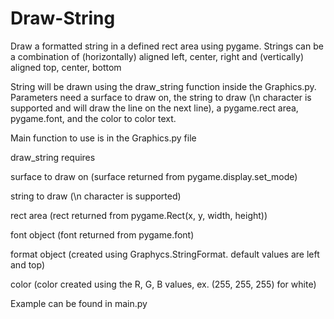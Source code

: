 # Draw-String
Draw a formatted string in a defined rect area using pygame.
Strings can be a combination of (horizontally) aligned left, center, right and (vertically) aligned top, center, bottom

String will be drawn using the draw_string function inside the Graphics.py. Parameters need a surface to draw on, the string to draw (\n character is supported and will draw the line on the next line), a pygame.rect area, pygame.font, and the color to color text.

Main function to use is in the Graphics.py file

draw_string requires

  surface to draw on (surface returned from pygame.display.set_mode)
  
  string to draw (\n character is supported)
  
  rect area (rect returned from pygame.Rect(x, y, width, height))
  
  font object (font returned from pygame.font)
  
  format object (created using Graphycs.StringFormat. default values are left and top)
  
  color (color created using the R, G, B values, ex. (255, 255, 255) for white)
  

Example can be found in main.py
